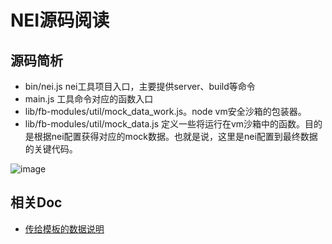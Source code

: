 # NEI源码阅读

## 源码简析
* bin/nei.js nei工具项目入口，主要提供server、build等命令
* main.js 工具命令对应的函数入口
* lib/fb-modules/util/mock_data_work.js。node vm安全沙箱的包装器。
* lib/fb-modules/util/mock_data.js 定义一些将运行在vm沙箱中的函数。目的是根据nei配置获得对应的mock数据。也就是说，这里是nei配置到最终数据的关键代码。

![image](https://user-images.githubusercontent.com/6310131/51990799-c2bfbd80-24e4-11e9-974e-9c056dc72b67.png)


## 相关Doc
* [传给模板的数据说明](https://github.com/NEYouFan/nei-toolkit/blob/master/doc/%E4%BC%A0%E7%BB%99%E6%A8%A1%E6%9D%BF%E7%9A%84%E6%95%B0%E6%8D%AE%E6%A0%BC%E5%BC%8F%E8%AF%B4%E6%98%8E.md)